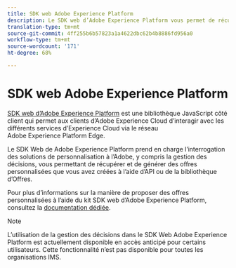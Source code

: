 ```yaml
---
title: SDK web Adobe Experience Platform
description: Le SDK web d’Adobe Experience Platform vous permet de récupérer et de générer des offres personnalisées que vous avez créées à l’aide des API ou de la bibliothèque des offres.
translation-type: tm+mt
source-git-commit: 4ff255b6b57823a1a4622dbc62b4b8886fd956a0
workflow-type: tm+mt
source-wordcount: '171'
ht-degree: 68%

---
```


# SDK web Adobe Experience Platform

[SDK web d’Adobe Experience Platform](https://experienceleague.adobe.com/docs/experience-platform/edge/home.html?lang=fr#video-overview) est une bibliothèque JavaScript côté client qui permet aux clients d’Adobe Experience Cloud d’interagir avec les différents services d’Experience Cloud via le réseau Adobe Experience Platform Edge.

Le SDK Web de Adobe Experience Platform prend en charge l’interrogation des solutions de personnalisation à l’Adobe, y compris la gestion des décisions, vous permettant de récupérer et de générer des offres personnalisées que vous avez créées à l’aide d’API ou de la bibliothèque d’Offres.

Pour plus d’informations sur la manière de proposer des offres personnalisées à l’aide du kit SDK web d’Adobe Experience Platform, consultez la [documentation dédiée](https://experienceleague.adobe.com/docs/experience-platform/edge/personalization/offer-decisioning/offer-decisioning-overview.html?lang=fr#enabling-offer-decisioning).

>[!NOTE]
>
>L’utilisation de la gestion des décisions dans le SDK Web Adobe Experience Platform est actuellement disponible en accès anticipé pour certains utilisateurs. Cette fonctionnalité n’est pas disponible pour toutes les organisations IMS.
